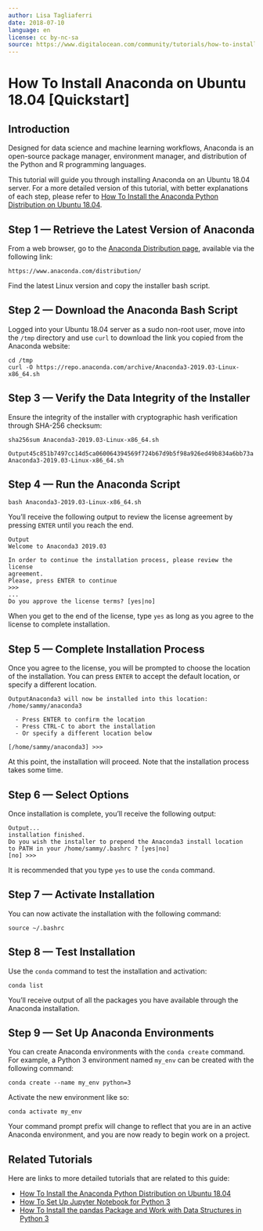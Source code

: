 ```yaml
---
author: Lisa Tagliaferri
date: 2018-07-10
language: en
license: cc by-nc-sa
source: https://www.digitalocean.com/community/tutorials/how-to-install-anaconda-on-ubuntu-18-04-quickstart
---
```


# How To Install Anaconda on Ubuntu 18.04 [Quickstart]

## Introduction

Designed for data science and machine learning workflows, Anaconda is an open-source package manager, environment manager, and distribution of the Python and R programming languages.

This tutorial will guide you through installing Anaconda on an Ubuntu 18.04 server. For a more detailed version of this tutorial, with better explanations of each step, please refer to [How To Install the Anaconda Python Distribution on Ubuntu 18.04](how-to-install-the-anaconda-python-distribution-on-ubuntu-18-04).

## Step 1 — Retrieve the Latest Version of Anaconda

From a web browser, go to the [Anaconda Distribution page](https://www.anaconda.com/distribution/), available via the following link:

    https://www.anaconda.com/distribution/

Find the latest Linux version and copy the installer bash script.

## Step 2 — Download the Anaconda Bash Script

Logged into your Ubuntu 18.04 server as a sudo non-root user, move into the `/tmp` directory and use `curl` to download the link you copied from the Anaconda website:

    cd /tmp
    curl -O https://repo.anaconda.com/archive/Anaconda3-2019.03-Linux-x86_64.sh

## Step 3 — Verify the Data Integrity of the Installer

Ensure the integrity of the installer with cryptographic hash verification through SHA-256 checksum:

    sha256sum Anaconda3-2019.03-Linux-x86_64.sh

    Output45c851b7497cc14d5ca060064394569f724b67d9b5f98a926ed49b834a6bb73a Anaconda3-2019.03-Linux-x86_64.sh

## Step 4 — Run the Anaconda Script

    bash Anaconda3-2019.03-Linux-x86_64.sh

You’ll receive the following output to review the license agreement by pressing `ENTER` until you reach the end.

    Output
    Welcome to Anaconda3 2019.03
    
    In order to continue the installation process, please review the license
    agreement.
    Please, press ENTER to continue
    >>>
    ...
    Do you approve the license terms? [yes|no]

When you get to the end of the license, type `yes` as long as you agree to the license to complete installation.

## Step 5 — Complete Installation Process

Once you agree to the license, you will be prompted to choose the location of the installation. You can press `ENTER` to accept the default location, or specify a different location.

    OutputAnaconda3 will now be installed into this location:
    /home/sammy/anaconda3
    
      - Press ENTER to confirm the location
      - Press CTRL-C to abort the installation
      - Or specify a different location below
    
    [/home/sammy/anaconda3] >>>

At this point, the installation will proceed. Note that the installation process takes some time.

## Step 6 — Select Options

Once installation is complete, you’ll receive the following output:

    Output...
    installation finished.
    Do you wish the installer to prepend the Anaconda3 install location
    to PATH in your /home/sammy/.bashrc ? [yes|no]
    [no] >>> 

It is recommended that you type `yes` to use the `conda` command.

## Step 7 — Activate Installation

You can now activate the installation with the following command:

    source ~/.bashrc

## Step 8 — Test Installation

Use the `conda` command to test the installation and activation:

    conda list

You’ll receive output of all the packages you have available through the Anaconda installation.

## Step 9 — Set Up Anaconda Environments

You can create Anaconda environments with the `conda create` command. For example, a Python 3 environment named `my_env` can be created with the following command:

    conda create --name my_env python=3

Activate the new environment like so:

    conda activate my_env

Your command prompt prefix will change to reflect that you are in an active Anaconda environment, and you are now ready to begin work on a project.

## Related Tutorials

Here are links to more detailed tutorials that are related to this guide:

- [How To Install the Anaconda Python Distribution on Ubuntu 18.04](how-to-install-the-anaconda-python-distribution-on-ubuntu-18-04) 
- [How To Set Up Jupyter Notebook for Python 3](how-to-set-up-jupyter-notebook-for-python-3)
- [How To Install the pandas Package and Work with Data Structures in Python 3](how-to-install-the-pandas-package-and-work-with-data-structures-in-python-3)
